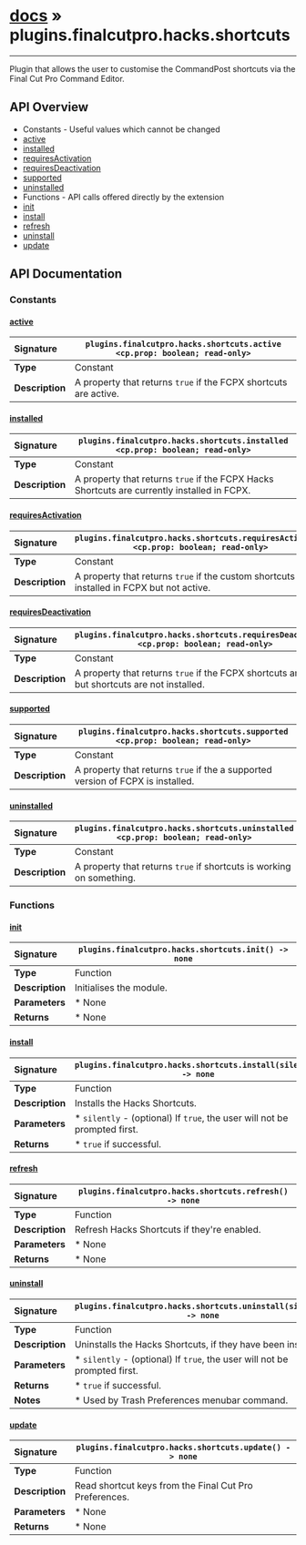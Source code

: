 # [docs](index.md) » plugins.finalcutpro.hacks.shortcuts
---

Plugin that allows the user to customise the CommandPost shortcuts
via the Final Cut Pro Command Editor.

## API Overview
* Constants - Useful values which cannot be changed
 * [active](#active)
 * [installed](#installed)
 * [requiresActivation](#requiresactivation)
 * [requiresDeactivation](#requiresdeactivation)
 * [supported](#supported)
 * [uninstalled](#uninstalled)
* Functions - API calls offered directly by the extension
 * [init](#init)
 * [install](#install)
 * [refresh](#refresh)
 * [uninstall](#uninstall)
 * [update](#update)

## API Documentation

### Constants

#### [active](#active)
| <span style="float: left;">**Signature**</span> | <span style="float: left;">`plugins.finalcutpro.hacks.shortcuts.active <cp.prop: boolean; read-only>` </span>                                                          |
| -----------------------------------------------------|---------------------------------------------------------------------------------------------------------|
| **Type**                                             | Constant                                                                                         |
| **Description**                                      | A property that returns `true` if the FCPX shortcuts are active.                                                                                         |

#### [installed](#installed)
| <span style="float: left;">**Signature**</span> | <span style="float: left;">`plugins.finalcutpro.hacks.shortcuts.installed <cp.prop: boolean; read-only>` </span>                                                          |
| -----------------------------------------------------|---------------------------------------------------------------------------------------------------------|
| **Type**                                             | Constant                                                                                         |
| **Description**                                      | A property that returns `true` if the FCPX Hacks Shortcuts are currently installed in FCPX.                                                                                         |

#### [requiresActivation](#requiresactivation)
| <span style="float: left;">**Signature**</span> | <span style="float: left;">`plugins.finalcutpro.hacks.shortcuts.requiresActivation <cp.prop: boolean; read-only>` </span>                                                          |
| -----------------------------------------------------|---------------------------------------------------------------------------------------------------------|
| **Type**                                             | Constant                                                                                         |
| **Description**                                      | A property that returns `true` if the custom shortcuts are installed in FCPX but not active.                                                                                         |

#### [requiresDeactivation](#requiresdeactivation)
| <span style="float: left;">**Signature**</span> | <span style="float: left;">`plugins.finalcutpro.hacks.shortcuts.requiresDeactivation <cp.prop: boolean; read-only>` </span>                                                          |
| -----------------------------------------------------|---------------------------------------------------------------------------------------------------------|
| **Type**                                             | Constant                                                                                         |
| **Description**                                      | A property that returns `true` if the FCPX shortcuts are active but shortcuts are not installed.                                                                                         |

#### [supported](#supported)
| <span style="float: left;">**Signature**</span> | <span style="float: left;">`plugins.finalcutpro.hacks.shortcuts.supported <cp.prop: boolean; read-only>` </span>                                                          |
| -----------------------------------------------------|---------------------------------------------------------------------------------------------------------|
| **Type**                                             | Constant                                                                                         |
| **Description**                                      | A property that returns `true` if the a supported version of FCPX is installed.                                                                                         |

#### [uninstalled](#uninstalled)
| <span style="float: left;">**Signature**</span> | <span style="float: left;">`plugins.finalcutpro.hacks.shortcuts.uninstalled <cp.prop: boolean; read-only>` </span>                                                          |
| -----------------------------------------------------|---------------------------------------------------------------------------------------------------------|
| **Type**                                             | Constant                                                                                         |
| **Description**                                      | A property that returns `true` if shortcuts is working on something.                                                                                         |

### Functions

#### [init](#init)
| <span style="float: left;">**Signature**</span> | <span style="float: left;">`plugins.finalcutpro.hacks.shortcuts.init() -> none` </span>                                                          |
| -----------------------------------------------------|---------------------------------------------------------------------------------------------------------|
| **Type**                                             | Function                                                                                         |
| **Description**                                      | Initialises the module.                                                                                         |
| **Parameters**                                       |  * None                                       |
| **Returns**                                          |  * None                                                |

#### [install](#install)
| <span style="float: left;">**Signature**</span> | <span style="float: left;">`plugins.finalcutpro.hacks.shortcuts.install(silently) -> none` </span>                                                          |
| -----------------------------------------------------|---------------------------------------------------------------------------------------------------------|
| **Type**                                             | Function                                                                                         |
| **Description**                                      | Installs the Hacks Shortcuts.                                                                                         |
| **Parameters**                                       |  * `silently`   - (optional) If `true`, the user will not be prompted first.                                       |
| **Returns**                                          |  * `true` if successful.                                                |

#### [refresh](#refresh)
| <span style="float: left;">**Signature**</span> | <span style="float: left;">`plugins.finalcutpro.hacks.shortcuts.refresh() -> none` </span>                                                          |
| -----------------------------------------------------|---------------------------------------------------------------------------------------------------------|
| **Type**                                             | Function                                                                                         |
| **Description**                                      | Refresh Hacks Shortcuts if they're enabled.                                                                                         |
| **Parameters**                                       |  * None                                       |
| **Returns**                                          |  * None                                                |

#### [uninstall](#uninstall)
| <span style="float: left;">**Signature**</span> | <span style="float: left;">`plugins.finalcutpro.hacks.shortcuts.uninstall(silently) -> none` </span>                                                          |
| -----------------------------------------------------|---------------------------------------------------------------------------------------------------------|
| **Type**                                             | Function                                                                                         |
| **Description**                                      | Uninstalls the Hacks Shortcuts, if they have been installed                                                                                         |
| **Parameters**                                       |  * `silently`   - (optional) If `true`, the user will not be prompted first.                                       |
| **Returns**                                          |  * `true` if successful.                                                |
| **Notes**                                            |  * Used by Trash Preferences menubar command.                                                      |

#### [update](#update)
| <span style="float: left;">**Signature**</span> | <span style="float: left;">`plugins.finalcutpro.hacks.shortcuts.update() -> none` </span>                                                          |
| -----------------------------------------------------|---------------------------------------------------------------------------------------------------------|
| **Type**                                             | Function                                                                                         |
| **Description**                                      | Read shortcut keys from the Final Cut Pro Preferences.                                                                                         |
| **Parameters**                                       |  * None                                       |
| **Returns**                                          |  * None                                                |

